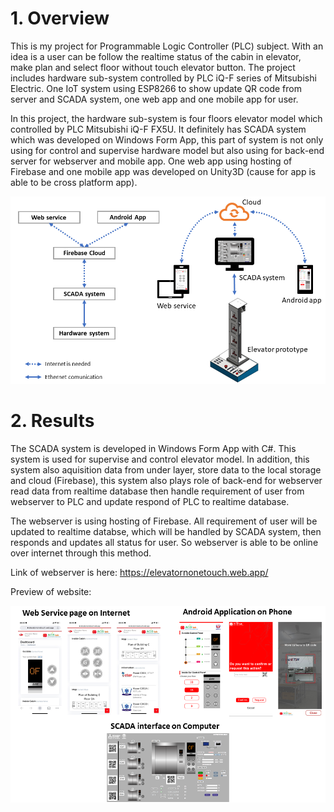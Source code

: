 # 1. Overview

This is my project for Programmable Logic Controller (PLC) subject. With an idea is a user can be follow the realtime status of the cabin in elevator, make plan and select floor without touch elevator button. The project includes hardware sub-system controlled by PLC iQ-F series of Mitsubishi Electric. One IoT system using ESP8266 to show update QR code from server and SCADA system, one web app and one mobile app for user.

In this project, the hardware sub-system is four floors elevator model which controlled by PLC Mitsubishi iQ-F FX5U. It definitely has SCADA system which was developed on Windows Form App, this part of system is not only using for control and supervise hardware model but also using for back-end server for webserver and mobile app. One web app using hosting of Firebase and one mobile app was developed on Unity3D (cause for app is able to be cross platform app).

![results](/images/Slide3.PNG)

# 2. Results

The SCADA system is developed in Windows Form App with C#. This system is used for supervise and control elevator model. In addition, this system also aquisition data from under layer, store data to the local storage and cloud (Firebase), this system also plays role of back-end for webserver read data from realtime database then handle requirement of user from webserver to PLC and update respond of PLC to realtime database.

The webserver is using hosting of Firebase. All requirement of user will be updated to realtime databse, which will be handled by SCADA system, then responds and updates all status for user. So webserver is able to be online over internet through this method.

Link of webserver is here: https://elevatornonetouch.web.app/

Preview of website:

![results](/images/Slide9.PNG)
